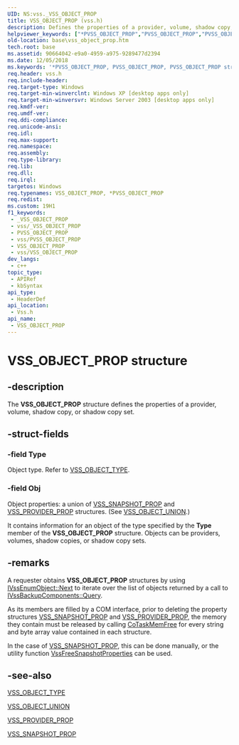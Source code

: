 ```yaml
---
UID: NS:vss._VSS_OBJECT_PROP
title: VSS_OBJECT_PROP (vss.h)
description: Defines the properties of a provider, volume, shadow copy, or shadow copy set.
helpviewer_keywords: ["*PVSS_OBJECT_PROP","PVSS_OBJECT_PROP","PVSS_OBJECT_PROP structure pointer [VSS]","VSS_OBJECT_PROP","VSS_OBJECT_PROP structure [VSS]","_win32_vss_object_prop","base.vss_object_prop","vss/PVSS_OBJECT_PROP","vss/VSS_OBJECT_PROP"]
old-location: base\vss_object_prop.htm
tech.root: base
ms.assetid: 90664042-e9a0-4959-a975-9289477d2394
ms.date: 12/05/2018
ms.keywords: '*PVSS_OBJECT_PROP, PVSS_OBJECT_PROP, PVSS_OBJECT_PROP structure pointer [VSS], VSS_OBJECT_PROP, VSS_OBJECT_PROP structure [VSS], _win32_vss_object_prop, base.vss_object_prop, vss/PVSS_OBJECT_PROP, vss/VSS_OBJECT_PROP'
req.header: vss.h
req.include-header: 
req.target-type: Windows
req.target-min-winverclnt: Windows XP [desktop apps only]
req.target-min-winversvr: Windows Server 2003 [desktop apps only]
req.kmdf-ver: 
req.umdf-ver: 
req.ddi-compliance: 
req.unicode-ansi: 
req.idl: 
req.max-support: 
req.namespace: 
req.assembly: 
req.type-library: 
req.lib: 
req.dll: 
req.irql: 
targetos: Windows
req.typenames: VSS_OBJECT_PROP, *PVSS_OBJECT_PROP
req.redist: 
ms.custom: 19H1
f1_keywords:
 - _VSS_OBJECT_PROP
 - vss/_VSS_OBJECT_PROP
 - PVSS_OBJECT_PROP
 - vss/PVSS_OBJECT_PROP
 - VSS_OBJECT_PROP
 - vss/VSS_OBJECT_PROP
dev_langs:
 - c++
topic_type:
 - APIRef
 - kbSyntax
api_type:
 - HeaderDef
api_location:
 - Vss.h
api_name:
 - VSS_OBJECT_PROP
---
```


# VSS_OBJECT_PROP structure


## -description

The <b>VSS_OBJECT_PROP</b> structure defines the 
    properties of a provider, volume, shadow copy, or shadow copy set.

## -struct-fields

### -field Type

Object type. Refer to <a href="https://docs.microsoft.com/windows/desktop/api/vss/ne-vss-vss_object_type">VSS_OBJECT_TYPE</a>.

### -field Obj

Object properties: a union of <a href="https://docs.microsoft.com/windows/desktop/api/vss/ns-vss-vss_snapshot_prop">VSS_SNAPSHOT_PROP</a> 
      and <a href="https://docs.microsoft.com/windows/desktop/api/vss/ns-vss-vss_provider_prop">VSS_PROVIDER_PROP</a> structures. (See 
      <a href="https://docs.microsoft.com/windows/desktop/api/vss/ns-vss-__midl___midl_itf_vss_0000_0000_0001">VSS_OBJECT_UNION</a>.) 
     

It contains information for an object of the type specified by the <b>Type</b> member of 
      the <b>VSS_OBJECT_PROP</b> structure. Objects can be 
      providers, volumes, shadow copies, or shadow copy sets.

## -remarks

A requester obtains <b>VSS_OBJECT_PROP</b> structures by 
    using <a href="https://docs.microsoft.com/windows/desktop/api/vss/nf-vss-ivssenumobject-next">IVssEnumObject::Next</a> to iterate over the list 
    of objects returned by a call to 
    <a href="https://docs.microsoft.com/windows/desktop/api/vsbackup/nf-vsbackup-ivssbackupcomponents-query">IVssBackupComponents::Query</a>.

As its members are filled by a COM interface, prior to deleting the property structures 
    <a href="https://docs.microsoft.com/windows/desktop/api/vss/ns-vss-vss_snapshot_prop">VSS_SNAPSHOT_PROP</a> and 
    <a href="https://docs.microsoft.com/windows/desktop/api/vss/ns-vss-vss_provider_prop">VSS_PROVIDER_PROP</a>, the memory they contain must be 
    released by calling <a href="https://docs.microsoft.com/windows/desktop/api/combaseapi/nf-combaseapi-cotaskmemfree">CoTaskMemFree</a> for every string and 
    byte array value contained in each structure.

In the case of <a href="https://docs.microsoft.com/windows/desktop/api/vss/ns-vss-vss_snapshot_prop">VSS_SNAPSHOT_PROP</a>, this can be done 
    manually, or the utility function 
    <a href="https://docs.microsoft.com/windows/desktop/api/vsbackup/nf-vsbackup-vssfreesnapshotproperties">VssFreeSnapshotProperties</a> can be used.

## -see-also

<a href="https://docs.microsoft.com/windows/desktop/api/vss/ne-vss-vss_object_type">VSS_OBJECT_TYPE</a>



<a href="https://docs.microsoft.com/windows/desktop/api/vss/ns-vss-__midl___midl_itf_vss_0000_0000_0001">VSS_OBJECT_UNION</a>



<a href="https://docs.microsoft.com/windows/desktop/api/vss/ns-vss-vss_provider_prop">VSS_PROVIDER_PROP</a>



<a href="https://docs.microsoft.com/windows/desktop/api/vss/ns-vss-vss_snapshot_prop">VSS_SNAPSHOT_PROP</a>

